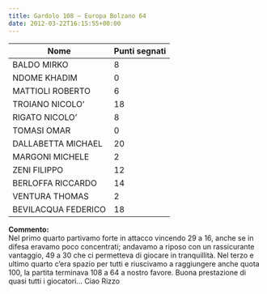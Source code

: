 ```yaml
---
title: Gardolo 108 – Europa Bolzano 64
date: 2012-03-22T16:15:55+00:00
---
```


| **Nome** | **Punti segnati** |
| -------- | ----------------- |
| BALDO MIRKO | 8 |
| NDOME KHADIM | 0 |
| MATTIOLI ROBERTO | 6 |
| TROIANO NICOLO’ | 18 |
| RIGATO NICOLO’ | 8 |
| TOMASI OMAR | 0 |
| DALLABETTA MICHAEL | 20 |
| MARGONI MICHELE | 2 |
| ZENI FILIPPO | 12 |
| BERLOFFA RICCARDO | 14 |
| VENTURA THOMAS | 2 |
| BEVILACQUA FEDERICO | 18 |

**Commento:**  
Nel primo quarto partivamo forte in attacco vincendo 29 a 16, anche se in difesa eravamo poco concentrati; andavamo a riposo con un rassicurante vantaggio, 49 a 30 che ci permetteva di giocare in tranquillità. Nel terzo e ultimo quarto c’era spazio per tutti e riuscivamo a raggiungere anche quota 100, la partita terminava 108 a 64 a nostro favore. Buona prestazione di quasi tutti i giocatori… Ciao Rizzo